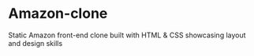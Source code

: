 # Amazon-clone
Static Amazon front-end clone built with HTML & CSS showcasing layout and design skills
